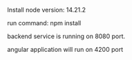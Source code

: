 Install node version: 14.21.2

run command: npm install

backend service is running on 8080 port.

angular application will run on 4200 port
